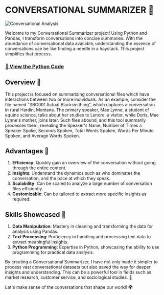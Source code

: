 # CONVERSATIONAL SUMMARIZER 💬

![Conversational Analysis](<img src="https://img.freepik.com/free-photo/cheerful-young-business-people-have-talk-during-coffee-break-office_93675-133587.jpg?w=1380&t=st=1686858689~exp=1686859289~hmac=6cdc820a8c748fce6a097497d55d8e641033c5352a28ed001ea0bbfb8562ec0b" alt="Image 1" width="1000" height="420">)

Welcome to my Conversational Summarizer project! Using Python and Pandas, I transform conversations into concise summaries. With the abundance of conversational data available, understanding the essence of conversations can be like finding a needle in a haystack. This project simplifies that process.
### [📓 View the Python Code](https://github.com/mudit-mishra8/Conversation-Processing/blob/main/Conversational%20Summarizer.ipynb)

## Overview 📑

This project is focused on summarizing conversational files which have interactions between two or more individuals. As an example, consider the file named "SBC001 Actual Blacksmithing", which captures a conversation in rural Hardin, Montana. The primary speaker, Mae Lynne, a student of equine science, talks about her studies to Lenore, a visitor, while Doris, Mae Lynne's mother, joins later. Such files abound, and this tool summarily processes them, revealing the Speaker's Name, Number of Times a Speaker Spoke, Seconds Spoken, Total Words Spoken, Words Per Minute Spoken, and Average Words Spoken.

## Advantages 🌟

1. **Efficiency**: Quickly gain an overview of the conversation without going through the entire content.
2. **Insights**: Understand the dynamics such as who dominates the conversation, and the pace at which they speak.
3. **Scalability**: Can be scaled to analyze a large number of conversation files efficiently.
4. **Customizable**: Can be tailored to extract more specific insights as required.

## Skills Showcased 💼

1. **Data Manipulation**: Mastery in cleaning and transforming the data for analysis using Pandas.
2. **Text Processing**: Proficiency in handling and processing text data to extract meaningful insights.
3. **Python Programming**: Expertise in Python, showcasing the ability to use programming for practical data analysis.

By creating a Conversational Summarizer, I have not only made it simpler to process vast conversational datasets but also paved the way for deeper insights and understanding. This can be a powerful tool in fields such as market research, customer service, and sociological studies. 🚀

Let's make sense of the conversations that shape our world! 🌍

